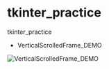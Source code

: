 # tkinter_practice
tkinter_practice
- VerticalScrolledFrame_DEMO

![VerticalScrolledFrame_DEMO](https://user-images.githubusercontent.com/77151276/193452091-add27390-d11a-4983-a4a9-58e0471a50b7.gif)
